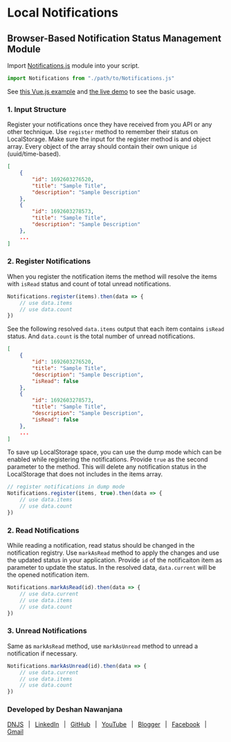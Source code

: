# Local Notifications
## Browser-Based Notification Status Management Module

Import [Notifications.js](./assets/modules/Notifications.js) module into your script.

```js
import Notifications from "./path/to/Notifications.js"
```

See [this Vue.js example](./index.js) and [the live demo](https://tinyurl.com/DNJSNotify) to see the basic usage.

### 1. Input Structure

Register your notifications once they have received from you API or any other technique. Use `register` method to remember their status on LocalStorage. Make sure the input for the register method is and object array. Every object of the array should contain their own unique `id` (uuid/time-based).

```JSON
[
    {
        "id": 1692603276520,
        "title": "Sample Title",
        "description": "Sample Description"
    },
    {
        "id": 1692603278573,
        "title": "Sample Title",
        "description": "Sample Description"
    },
    ...
]
```

### 2. Register Notifications

When you register the notification items the method will resolve the items with `isRead` status and count of total unread notifications.

```js
Notifications.register(items).then(data => {
    // use data.items
    // use data.count
})
```

See the following resolved `data.items` output that each item contains `isRead` status. And `data.count` is the total number of unread notifications.

```JSON
[
    {
        "id": 1692603276520,
        "title": "Sample Title",
        "description": "Sample Description",
        "isRead": false
    },
    {
        "id": 1692603278573,
        "title": "Sample Title",
        "description": "Sample Description",
        "isRead": false
    },
    ...
]
```

To save up LocalStorage space, you can use the dump mode which can be enabled while registering the notifications. Provide `true` as the second parameter to the method. This will delete any notification status in the LocalStorage that does not includes in the items array.

```js
// register notifications in dump mode
Notifications.register(items, true).then(data => {
    // use data.items
    // use data.count
})
```

### 2. Read Notifications

While reading a notification, read status should be changed in the notification registry. Use `markAsRead` method to apply the changes and use the updated status in your application. Provide `id` of the notificaiton item as parameter to update the status. In the resolved data, `data.current` will be the opened notification item.

```js
Notifications.markAsRead(id).then(data => {
    // use data.current
    // use data.items
    // use data.count
})
```

### 3. Unread Notifications

Same as `markAsRead` method, use `markAsUnread` method to unread a notification if necessary.

```js
Notifications.markAsUnread(id).then(data => {
    // use data.current
    // use data.items
    // use data.count
})
```

### Developed by Deshan Nawanjana

[DNJS](https://dnjs.info/)
&ensp;|&ensp;
[LinkedIn](https://www.linkedin.com/in/deshan-nawanjana/)
&ensp;|&ensp;
[GitHub](https://github.com/deshan-nawanjana)
&ensp;|&ensp;
[YouTube](https://www.youtube.com/channel/UCfqOF8_UTa6LhaujoFETqlQ)
&ensp;|&ensp;
[Blogger](https://dn-w.blogspot.com/)
&ensp;|&ensp;
[Facebook](https://www.facebook.com/mr.dnjs)
&ensp;|&ensp;
[Gmail](mailto:deshan.uok@gmail.com)